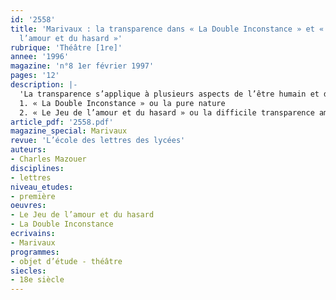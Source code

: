 ```yaml
---
id: '2558'
title: 'Marivaux : la transparence dans « La Double Inconstance » et « Le Jeu de
  l’amour et du hasard »'
rubrique: 'Théâtre [1re]'
annee: '1996'
magazine: 'n°8 1er février 1997'
pages: '12'
description: |-
  'La transparence s’applique à plusieurs aspects de l’être humain et du personnage de théâtre qui en est l’image. Dans un système de pensée qui oppose la nature et la civilisation, la transparence désignerait la possibilité offerte de lire, sous l’opacité due aux conventions et aux préjugés sociaux, les mouvements de la pure nature. La transparence vise aussi l’immédiate lisibilité de soi par soi et de soi par les autres : transparence à soi et transparence aux autres. D’un côté, la conscience trouve les mots qui rendent compte des sentiments profonds et accède à la lucidité; de l’autre, les actions, la parole, le corps, le visage, révèlent sans fard la vérité de l’être et, loin de dissimuler ce qu’elle est, l’exposent au regard d’autrui…
  1. « La Double Inconstance » ou la pure nature
  2. « Le Jeu de l’amour et du hasard » ou la difficile transparence amoureuse'
article_pdf: '2558.pdf'
magazine_special: Marivaux
revue: 'L’école des lettres des lycées'
auteurs:
- Charles Mazouer
disciplines:
- lettres
niveau_etudes:
- première
oeuvres:
- Le Jeu de l’amour et du hasard
- La Double Inconstance
ecrivains:
- Marivaux
programmes:
- objet d’étude - théâtre
siecles:
- 18e siècle
---
```

